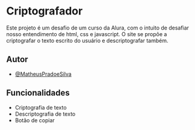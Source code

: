 
# Criptografador

Este projeto é um desafio de um curso da Alura, com o intuito de desafiar nosso entendimento de html, css e javascript. O site se propõe a criptografar o texto escrito do usuário e descriptografar também. 



## Autor

- [@MatheusPradoeSilva](https://github.com/MatheusPradoeSilva)


## Funcionalidades

- Criptografia de texto
- Descriptografia de texto
- Botão de copiar

